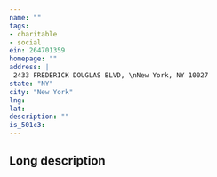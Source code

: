 ```yaml
---
name: ""
tags:
- charitable
- social
ein: 264701359
homepage: ""
address: |
 2433 FREDERICK DOUGLAS BLVD, \nNew York, NY 10027
state: "NY"
city: "New York"
lng: 
lat: 
description: ""
is_501c3: 
---
```


## Long description


